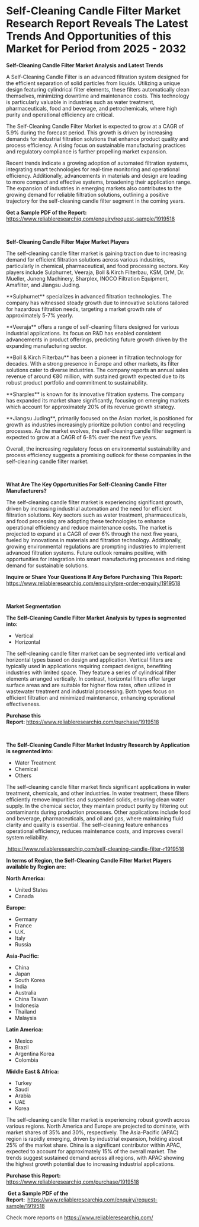 <p><h1>Self-Cleaning Candle Filter Market Research Report Reveals The Latest Trends And Opportunities of this Market for Period from 2025 - 2032</h1></p><p><strong>Self-Cleaning Candle Filter Market Analysis and Latest Trends</strong></p>
<p><p>A Self-Cleaning Candle Filter is an advanced filtration system designed for the efficient separation of solid particles from liquids. Utilizing a unique design featuring cylindrical filter elements, these filters automatically clean themselves, minimizing downtime and maintenance costs. This technology is particularly valuable in industries such as water treatment, pharmaceuticals, food and beverage, and petrochemicals, where high purity and operational efficiency are critical.</p><p>The Self-Cleaning Candle Filter Market is expected to grow at a CAGR of 5.9% during the forecast period. This growth is driven by increasing demands for industrial filtration solutions that enhance product quality and process efficiency. A rising focus on sustainable manufacturing practices and regulatory compliance is further propelling market expansion. </p><p>Recent trends indicate a growing adoption of automated filtration systems, integrating smart technologies for real-time monitoring and operational efficiency. Additionally, advancements in materials and design are leading to more compact and effective systems, broadening their application range. The expansion of industries in emerging markets also contributes to the growing demand for reliable filtration solutions, outlining a positive trajectory for the self-cleaning candle filter segment in the coming years.</p></p>
<p><strong>Get a Sample PDF of the Report:&nbsp;</strong> <a href="https://www.reliableresearchiq.com/enquiry/request-sample/1919518?utm_campaign=2190&utm_medium=2&utm_source=Github&utm_content=ia&utm_term=01032025&utm_id=self-cleaning-candle-filter">https://www.reliableresearchiq.com/enquiry/request-sample/1919518</a></p>
<p>&nbsp;</p>
<p><strong>Self-Cleaning Candle Filter Major Market Players</strong></p>
<p><p>The self-cleaning candle filter market is gaining traction due to increasing demand for efficient filtration solutions across various industries, particularly in chemical, pharmaceutical, and food processing sectors. Key players include Sulphurnet, Veeraja, Boll & Kirch Filterbau, KSM, DrM, Dr. Mueller, Juneng Machinery, Sharplex, INOCO Filtration Equipment, Amafilter, and Jiangsu Juding.</p><p>**Sulphurnet** specializes in advanced filtration technologies. The company has witnessed steady growth due to innovative solutions tailored for hazardous filtration needs, targeting a market growth rate of approximately 5-7% yearly.</p><p>**Veeraja** offers a range of self-cleaning filters designed for various industrial applications. Its focus on R&D has enabled consistent advancements in product offerings, predicting future growth driven by the expanding manufacturing sector.</p><p>**Boll & Kirch Filterbau** has been a pioneer in filtration technology for decades. With a strong presence in Europe and other markets, its filter solutions cater to diverse industries. The company reports an annual sales revenue of around €80 million, with sustained growth expected due to its robust product portfolio and commitment to sustainability.</p><p>**Sharplex** is known for its innovative filtration systems. The company has expanded its market share significantly, focusing on emerging markets which account for approximately 20% of its revenue growth strategy.</p><p>**Jiangsu Juding**, primarily focused on the Asian market, is positioned for growth as industries increasingly prioritize pollution control and recycling processes. As the market evolves, the self-cleaning candle filter segment is expected to grow at a CAGR of 6-8% over the next five years. </p><p>Overall, the increasing regulatory focus on environmental sustainability and process efficiency suggests a promising outlook for these companies in the self-cleaning candle filter market.</p></p>
<p>&nbsp;</p>
<p><strong>What Are The Key Opportunities For Self-Cleaning Candle Filter Manufacturers?</strong></p>
<p><p>The self-cleaning candle filter market is experiencing significant growth, driven by increasing industrial automation and the need for efficient filtration solutions. Key sectors such as water treatment, pharmaceuticals, and food processing are adopting these technologies to enhance operational efficiency and reduce maintenance costs. The market is projected to expand at a CAGR of over 6% through the next five years, fueled by innovations in materials and filtration technology. Additionally, growing environmental regulations are prompting industries to implement advanced filtration systems. Future outlook remains positive, with opportunities for integration into smart manufacturing processes and rising demand for sustainable solutions.</p></p>
<p><strong>Inquire or Share Your Questions If Any Before Purchasing This Report:</strong> <a href="https://www.reliableresearchiq.com/enquiry/pre-order-enquiry/1919518?utm_campaign=2190&utm_medium=2&utm_source=Github&utm_content=ia&utm_term=01032025&utm_id=self-cleaning-candle-filter">https://www.reliableresearchiq.com/enquiry/pre-order-enquiry/1919518</a></p>
<p>&nbsp;</p>
<p><strong>Market Segmentation</strong></p>
<p><strong>The Self-Cleaning Candle Filter Market Analysis by types is segmented into:</strong></p>
<p><ul><li>Vertical</li><li>Horizontal</li></ul></p>
<p><p>The self-cleaning candle filter market can be segmented into vertical and horizontal types based on design and application. Vertical filters are typically used in applications requiring compact designs, benefiting industries with limited space. They feature a series of cylindrical filter elements arranged vertically. In contrast, horizontal filters offer larger surface areas and are suitable for higher flow rates, often utilized in wastewater treatment and industrial processing. Both types focus on efficient filtration and minimized maintenance, enhancing operational effectiveness.</p></p>
<p><strong>Purchase this Report:&nbsp;</strong><a href="https://www.reliableresearchiq.com/purchase/1919518?utm_campaign=2190&utm_medium=2&utm_source=Github&utm_content=ia&utm_term=01032025&utm_id=self-cleaning-candle-filter">https://www.reliableresearchiq.com/purchase/1919518</a></p>
<p>&nbsp;</p>
<p><strong>The Self-Cleaning Candle Filter Market Industry Research by Application is segmented into:</strong></p>
<p><ul><li>Water Treatment</li><li>Chemical</li><li>Others</li></ul></p>
<p><p>The self-cleaning candle filter market finds significant applications in water treatment, chemicals, and other industries. In water treatment, these filters efficiently remove impurities and suspended solids, ensuring clean water supply. In the chemical sector, they maintain product purity by filtering out contaminants during production processes. Other applications include food and beverage, pharmaceuticals, and oil and gas, where maintaining fluid clarity and quality is essential. The self-cleaning feature enhances operational efficiency, reduces maintenance costs, and improves overall system reliability.</p></p>
<p><a href="https://www.reliableresearchiq.com/self-cleaning-candle-filter-r1919518?utm_campaign=2190&utm_medium=2&utm_source=Github&utm_content=ia&utm_term=01032025&utm_id=self-cleaning-candle-filter">&nbsp;https://www.reliableresearchiq.com/self-cleaning-candle-filter-r1919518</a></p>
<p><strong>In terms of Region, the Self-Cleaning Candle Filter Market Players available by Region are:</strong></p>
<p>
    <p> <strong> North America: </strong>
        <ul>
            <li>United States</li>
            <li>Canada</li>
        </ul>
        </p> 
    <p> <strong> Europe: </strong>
        <ul>
            <li>Germany</li>
            <li>France</li>
            <li>U.K.</li>
            <li>Italy</li>
            <li>Russia</li>
        </ul>
        </p> 
    <p> <strong> Asia-Pacific: </strong>
        <ul>
            <li>China</li>
            <li>Japan</li>
            <li>South Korea</li>
            <li>India</li>
            <li>Australia</li>
            <li>China Taiwan</li>
            <li>Indonesia</li>
            <li>Thailand</li>
            <li>Malaysia</li>
        </ul>
        </p> 
    <p> <strong> Latin America: </strong>
        <ul>
            <li>Mexico</li>
            <li>Brazil</li>
            <li>Argentina Korea</li>
            <li>Colombia</li>
        </ul>
        </p> 
    <p> <strong> Middle East & Africa: </strong>
        <ul>
            <li>Turkey</li>
            <li>Saudi</li>
            <li>Arabia</li>
            <li>UAE</li>
            <li>Korea</li>
        </ul>
    </p>
    </p>
<p><p>The self-cleaning candle filter market is experiencing robust growth across various regions. North America and Europe are projected to dominate, with market shares of 35% and 30%, respectively. The Asia-Pacific (APAC) region is rapidly emerging, driven by industrial expansion, holding about 25% of the market share. China is a significant contributor within APAC, expected to account for approximately 15% of the overall market. The trends suggest sustained demand across all regions, with APAC showing the highest growth potential due to increasing industrial applications.</p></p>
<p><strong>Purchase this Report: </strong><a href="https://www.reliableresearchiq.com/purchase/1919518?utm_campaign=2190&utm_medium=2&utm_source=Github&utm_content=ia&utm_term=01032025&utm_id=self-cleaning-candle-filter">https://www.reliableresearchiq.com/purchase/1919518</a></p>
<p>&nbsp;<strong>Get a Sample PDF of the Report:&nbsp;&nbsp;</strong><a href="https://www.reliableresearchiq.com/enquiry/request-sample/1919518?utm_campaign=2190&utm_medium=2&utm_source=Github&utm_content=ia&utm_term=01032025&utm_id=self-cleaning-candle-filter">https://www.reliableresearchiq.com/enquiry/request-sample/1919518</a></p>
<p><strong></strong></p>
<p>Check more reports on <a href="https://www.reliableresearchiq.com/?utm_campaign=2190&utm_medium=2&utm_source=Github&utm_content=ia&utm_term=01032025&utm_id=self-cleaning-candle-filter">https://www.reliableresearchiq.com/</a></p>